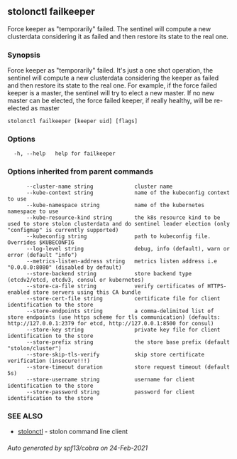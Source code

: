 ## stolonctl failkeeper

Force keeper as "temporarily" failed. The sentinel will compute a new clusterdata considering it as failed and then restore its state to the real one.

### Synopsis

Force keeper as "temporarily" failed. It's just a one shot operation, the sentinel will compute a new clusterdata considering the keeper as failed and then restore its state to the real one. For example, if the force failed keeper is a master, the sentinel will try to elect a new master. If no new master can be elected, the force failed keeper, if really healthy, will be re-elected as master

```
stolonctl failkeeper [keeper uid] [flags]
```

### Options

```
  -h, --help   help for failkeeper
```

### Options inherited from parent commands

```
      --cluster-name string             cluster name
      --kube-context string             name of the kubeconfig context to use
      --kube-namespace string           name of the kubernetes namespace to use
      --kube-resource-kind string       the k8s resource kind to be used to store stolon clusterdata and do sentinel leader election (only "configmap" is currently supported)
      --kubeconfig string               path to kubeconfig file. Overrides $KUBECONFIG
      --log-level string                debug, info (default), warn or error (default "info")
      --metrics-listen-address string   metrics listen address i.e "0.0.0.0:8080" (disabled by default)
      --store-backend string            store backend type (etcdv2/etcd, etcdv3, consul or kubernetes)
      --store-ca-file string            verify certificates of HTTPS-enabled store servers using this CA bundle
      --store-cert-file string          certificate file for client identification to the store
      --store-endpoints string          a comma-delimited list of store endpoints (use https scheme for tls communication) (defaults: http://127.0.0.1:2379 for etcd, http://127.0.0.1:8500 for consul)
      --store-key string                private key file for client identification to the store
      --store-prefix string             the store base prefix (default "stolon/cluster")
      --store-skip-tls-verify           skip store certificate verification (insecure!!!)
      --store-timeout duration          store request timeout (default 5s)
      --store-username string           username for client identification to the store
      --store-password string           password for client identification to the store
```

### SEE ALSO

* [stolonctl](stolonctl.md)	 - stolon command line client

###### Auto generated by spf13/cobra on 24-Feb-2021
